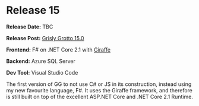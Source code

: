 # Release 15

__Release Date:__ TBC

__Release Post:__ [Grisly Grotto 15.0](http://grislygrotto.azurewebsites.net/)

__Frontend:__ F# on .NET Core 2.1 with [Giraffe](https://github.com/giraffe-fsharp)

__Backend:__ Azure SQL Server

__Dev Tool:__ Visual Studio Code

The first version of GG to not use C# or JS in its construction, instead using my new favourite language, F#.
It uses the Giraffe framework, and therefore is still built on top of the excellent ASP.NET Core and .NET Core 2.1 Runtime.